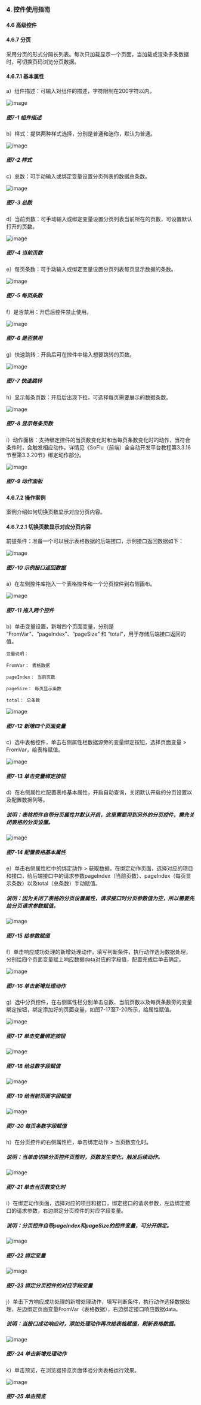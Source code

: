 ### 4. 控件使用指南

#### 4.6 高级控件

#### 4.6.7 分页

采用分页的形式分隔长列表。每次只加载显示一个页面，当加载或渲染多条数据时，可切换页码浏览分页数据。

#### 4.6.7.1 基本属性

a）组件描述：可输入对组件的描述，字符限制在200字符以内。

![image](https://user-images.githubusercontent.com/79617492/226306654-fe141b83-c860-4df1-adfe-342e37b16260.png)

##### 图7-1 组件描述

b）样式：提供两种样式选择，分别是普通和迷你，默认为普通。

![image](https://user-images.githubusercontent.com/79617492/226306687-1d56a1ed-e0cf-4389-993c-b6f908b7ece7.png)

##### 图7-2 样式

c）总数：可手动输入或绑定变量设置分页列表的数据总条数。

![image](https://user-images.githubusercontent.com/79617492/226306729-cfa72d81-e17d-40ea-a8a1-9ea54135db59.png)

##### 图7-3 总数

d）当前页数：可手动输入或绑定变量设置分页列表当前所在的页数，可设置默认打开的页数。

![image](https://user-images.githubusercontent.com/79617492/226306786-ca53ba29-10ea-48cc-9d8a-10958f43d476.png)

##### 图7-4 当前页数

e）每页条数：可手动输入或绑定变量设置分页列表每页显示数据的条数。

![image](https://user-images.githubusercontent.com/79617492/226306956-3f128301-7ad5-45f6-a167-9984c9cfde76.png)

##### 图7-5 每页条数

f）是否禁用：开启后控件禁止使用。

![image](https://user-images.githubusercontent.com/79617492/226306999-b1273469-81a5-4065-b969-f1333c4a85a9.png)

##### 图7-6 是否禁用

g）快速跳转：开启后可在控件中输入想要跳转的页数。

![image](https://user-images.githubusercontent.com/79617492/226307033-b5aa860f-3eb2-4899-b7ad-3c8f06a08f17.png)

##### 图7-7 快速跳转

h）显示每条页数：开启后出现下拉，可选择每页需要展示的数据条数。

![image](https://user-images.githubusercontent.com/79617492/226307064-31b6afd4-89a3-465a-8cb8-831e244faaef.png)

##### 图7-8 显示每条页数

i）动作面板：支持绑定控件的当页数变化时和当每页条数变化时的动作，当符合条件时，会触发相应动作。详情见《SoFlu（前端）全自动开发平台教程第3.3.16节至第3.3.20节》绑定动作部分。

![image](https://user-images.githubusercontent.com/79617492/226307116-53c19800-92ec-443f-9c5a-310c8d0212e3.png)

##### 图7-9 动作面板

#### 4.6.7.2 操作案例

案例介绍如何切换页数显示对应分页内容。

#### 4.6.7.2.1 切换页数显示对应分页内容

前提条件：准备一个可以展示表格数据的后端接口，示例接口返回数据如下： 

![image](https://user-images.githubusercontent.com/79617492/226307140-93d853a5-b057-4ee5-87a4-9f34f6f71017.png)

##### 图7-10 示例接口返回数据

a）在左侧控件库拖入一个表格控件和一个分页控件到右侧画布。

![image](https://user-images.githubusercontent.com/79617492/226307157-27810961-ac0e-4357-9a2e-c8642c12db18.png)

##### 图7-11 拖入两个控件

b）单击变量设置，新增四个页面变量，分别是 “FromVar”、“pageIndex”、“pageSize” 和 “total”，用于存储后端接口返回的值。

```
变量说明：

FromVar： 表格数据

pageIndex： 当前页数

pageSize： 每页显示条数

total： 总条数
```

![image](https://user-images.githubusercontent.com/79617492/226307228-e6fedc6d-12fd-4030-bdcb-ee970170a0ee.png)

##### 图7-12 新增四个页面变量

c）选中表格控件，单击右侧属性栏数据源旁的变量绑定按钮，选择页面变量 > FromVar，给表格赋值。

![image](https://user-images.githubusercontent.com/79617492/226307251-ebd29667-f142-4cd1-9d71-e65b162e88be.png)

##### 图7-13 单击变量绑定按钮

d）在右侧属性栏配置表格基本属性，开启自动查询，关闭默认开启的分页设置以及配置数据列等。

##### 说明：表格控件自带分页属性并默认开启，这里需要用到另外的分页控件，需先关闭表格的分页设置。

![image](https://user-images.githubusercontent.com/79617492/226307270-c6fceca9-e278-487b-b663-a6e0bc506ff1.png)

##### 图7-14 配置表格基本属性

e）单击右侧属性栏中的绑定动作 > 获取数据，在绑定动作页面，选择对应的项目和接口，给后端接口中的请求参数pageIndex（当前页数）、pageIndex（每页显示条数）以及total（总条数）手动赋值。

##### 说明：因为关闭了表格的分页设置属性，请求接口时分页参数值为空，所以需要先给分页请求参数赋值。

![image](https://user-images.githubusercontent.com/79617492/226307306-d8175ae5-b251-4062-941a-783230bc2784.png)

##### 图7-15 给参数赋值

f）单击响应成功处理的新增处理动作，填写判断条件，执行动作选为数据处理，分别给四个页面变量赋上响应数据data对应的字段值，配置完成后单击确定。

![image](https://user-images.githubusercontent.com/79617492/226307384-124ae698-babd-4ede-8bea-9ab1067382c7.png)

##### 图7-16 单击新增处理动作

g）选中分页控件，在右侧属性栏分别单击总数、当前页数以及每页条数旁的变量绑定按钮，绑定添加好的页面变量，如图7-17至7-20所示，给属性赋值。

![image](https://user-images.githubusercontent.com/79617492/226307415-75b9b88a-0b7f-4a11-9e3e-af4982b22c43.png)

##### 图7-17 单击变量绑定按钮

![image](https://user-images.githubusercontent.com/79617492/226307434-b13a7047-4dc8-4316-920a-72155c735953.png)

##### 图7-18 给总数字段赋值

![image](https://user-images.githubusercontent.com/79617492/226307495-b2206016-9159-4226-8870-887b3df83b30.png)

##### 图7-19 给当前页面字段赋值

![image](https://user-images.githubusercontent.com/79617492/226307520-607161ad-a452-4b07-ac6b-555de0a71fbe.png)

##### 图7-20 每页条数字段赋值

h）在分页控件的右侧属性栏，单击绑定动作 > 当页数变化时。

##### 说明：当单击切换分页控件页签时，页数发生变化，触发后续动作。

![image](https://user-images.githubusercontent.com/79617492/226307542-a178b2d6-83c2-4009-8ff8-d41b1855bb67.png)

##### 图7-21 单击当页数变化时

i）在绑定动作页面，选择对应的项目和接口，绑定接口的请求参数，左边绑定接口的请求参数，右边绑定分页控件的对应字段变量。

##### 说明：分页控件自带pageIndex和pageSize的控件变量，可分开绑定。

![image](https://user-images.githubusercontent.com/79617492/226307605-3901d86e-139b-4564-b770-8e37e3c85322.png)

##### 图7-22 绑定变量

![image](https://user-images.githubusercontent.com/79617492/226307633-ed30d852-6a38-4e67-a53f-82da43ee08b1.png)

##### 图7-23 绑定分页控件的对应字段变量

j）单击下方响应成功处理的新增处理动作，填写判断条件，执行动作选择数据处理，左边绑定页面变量FromVar（表格数据），右边绑定接口响应数据data。

##### 说明：当接口成功响应时，添加处理动作再次给表格赋值，刷新表格数据。

![image](https://user-images.githubusercontent.com/79617492/226307675-8dc1c0b8-6b6a-4e29-80be-e12863aa6d52.png)

##### 图7-24 单击新增处理动作

k）单击预览，在浏览器预览页面体验分页表格运行效果。

![image](https://user-images.githubusercontent.com/79617492/226307712-8e21fc2d-f321-4ed4-8da6-e3aa82fcffe6.png)

##### 图7-25 单击预览
